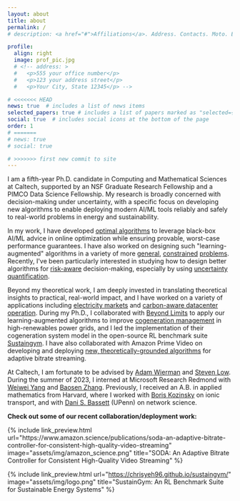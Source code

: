 ```yaml
---
layout: about
title: about
permalink: /
# description: <a href="#">Affiliations</a>. Address. Contacts. Moto. Etc.

profile:
  align: right
  image: prof_pic.jpg
  # <!-- address: >
  #   <p>555 your office number</p>
  #   <p>123 your address street</p>
  #   <p>Your City, State 12345</p> -->

# <<<<<<< HEAD
news: true  # includes a list of news items
selected_papers: true # includes a list of papers marked as "selected={true}"
social: true  # includes social icons at the bottom of the page
order: 1
# =======
# news: true
# social: true

# >>>>>>> first new commit to site
---
```


I am a fifth-year Ph.D. candidate in Computing and Mathematical Sciences at Caltech, supported by an NSF Graduate Research Fellowship and a PIMCO Data Science Fellowship. My research is broadly concerned with decision-making under uncertainty, with a specific focus on developing new algorithms to enable deploying modern AI/ML tools reliably and safely to real-world problems in energy and sustainability.

In my work, I have developed [optimal algorithms](https://proceedings.mlr.press/v206/christianson23a.html) to leverage black-box AI/ML advice in online optimization while ensuring provable, worst-case performance guarantees. I have also worked on designing such "learning-augmented" algorithms in a variety of more [general](https://dl.acm.org/doi/abs/10.1145/3673660.3655074), [constrained](https://openreview.net/forum?id=hRBdOHVn7y) [problems](https://arxiv.org/abs/2408.07831). Recently, I've been particularly interested in studying how to design better algorithms for [risk-aware](https://proceedings.mlr.press/v247/christianson24a/christianson24a.pdf) decision-making, especially by using [uncertainty quantification](https://openreview.net/forum?id=xF656w37Mj).
<!-- which is a crucial consideration for applications such as high-renewables . -->

Beyond my theoretical work, I am deeply invested in translating theoretical insights to practical, real-world impact, and I have worked on a variety of applications including [electricity markets](https://ieeexplore.ieee.org/abstract/document/10384022) and [carbon-aware datacenter operation](https://dl.acm.org/doi/abs/10.1145/3626776). During my Ph.D., I collaborated with [Beyond Limits](https://www.beyond.ai/) to apply our learning-augmented algorithms to improve [cogeneration management](https://www.climatechange.ai/papers/neurips2022/19) in high-renewables power grids, and I led the implementation of their cogeneration system model in the open-source RL benchmark suite [Sustaingym](https://openreview.net/forum?id=vZ9tA3o3hr). I have also collaborated with Amazon Prime Video on developing and deploying [new, theoretically-grounded algorithms](https://www.amazon.science/publications/soda-an-adaptive-bitrate-controller-for-consistent-high-quality-video-streaming) for adaptive bitrate streaming.

At Caltech, I am fortunate to be advised by [Adam Wierman](https://adamwierman.com/) and [Steven Low](http://netlab.caltech.edu/people). During the summer of 2023, I interned at Microsoft Research Redmond with [Weiwei Yang](https://www.microsoft.com/en-us/research/people/weiwya/) and [Baosen Zhang](https://zhangbaosen.github.io/). Previously, I received an A.B. in applied mathematics from Harvard, where I worked with [Boris Kozinsky](https://mir.g.harvard.edu/people/boris-kozinsky) on ionic transport, and with [Dani S. Bassett](https://complexsystemsupenn.com/personal) (UPenn) on network science.


**Check out some of our recent collaboration/deployment work:**
<div class="side-by-side-previews">
{% include link_preview.html
    url="https://www.amazon.science/publications/soda-an-adaptive-bitrate-controller-for-consistent-high-quality-video-streaming"
    image="assets/img/amazon_science.png"
    title="SODA: An Adaptive Bitrate Controller for Consistent High-Quality Video Streaming"
%}

{% include link_preview.html
    url="https://chrisyeh96.github.io/sustaingym/"
    image="assets/img/logo.png"
    title="SustainGym: An RL Benchmark Suite for Sustainable Energy Systems"
%}
</div>
